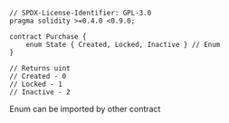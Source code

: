 ```solidity
// SPDX-License-Identifier: GPL-3.0
pragma solidity >=0.4.0 <0.9.0;

contract Purchase {
    enum State { Created, Locked, Inactive } // Enum
}

// Returns uint 
// Created - 0 
// Locked - 1 
// Inactive - 2
```

Enum can be imported by other contract